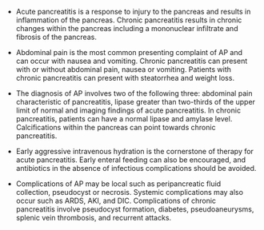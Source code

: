 - Acute pancreatitis is a response to injury to the pancreas and results in inflammation of the pancreas. Chronic pancreatitis results in chronic changes within the pancreas including a mononuclear infiltrate and fibrosis of the pancreas.

- Abdominal pain is the most common presenting complaint of AP and can occur with nausea and vomiting. Chronic pancreatitis can present with or without abdominal pain, nausea or vomiting. Patients with chronic pancreatitis can present with steatorrhea and weight loss.

- The diagnosis of AP involves two of the following three: abdominal pain characteristic of pancreatitis, lipase greater than two-thirds of the upper limit of normal and imaging findings of acute pancreatitis. In chronic pancreatitis, patients can have a normal lipase and amylase level. Calcifications within the pancreas can point towards chronic pancreatitis.

- Early aggressive intravenous hydration is the cornerstone of therapy for acute pancreatitis. Early enteral feeding can also be encouraged, and antibiotics in the absence of infectious complications should be avoided.

- Complications of AP may be local such as peripancreatic fluid collection, pseudocyst or necrosis. Systemic complications may also occur such as ARDS, AKI, and DIC. Complications of chronic pancreatitis involve pseudocyst formation, diabetes, pseudoaneurysms, splenic vein thrombosis, and recurrent attacks.